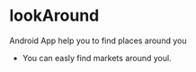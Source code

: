 # lookAround
Android App help you to find places around you

* You can easly find markets around youl.
